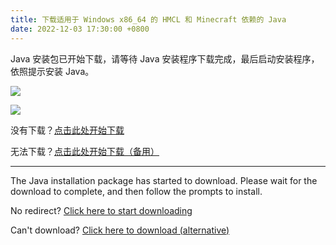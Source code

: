 ```yaml
---
title: 下载适用于 Windows x86_64 的 HMCL 和 Minecraft 依赖的 Java
date: 2022-12-03 17:30:00 +0800
---
```


Java 安装包已开始下载，请等待 Java 安装程序下载完成，最后启动安装程序，依照提示安装 Java。

![][~/assets/downloads/windows/x86_64-1]

![][~/assets/downloads/windows/x86_64-2]

没有下载？[点击此处开始下载](https://alist.8mi.tech/d/mirror/ms-jdk/Auto/microsoft-jdk-21-windows-x64.msi)

无法下载？[点击此处开始下载（备用）](https://aka.ms/download-jdk/microsoft-jdk-21-windows-x64.msi)

---

The Java installation package has started to download. Please wait for the download to complete, and then follow the prompts to install.

No redirect? [Click here to start downloading](https://aka.ms/download-jdk/microsoft-jdk-21-windows-x64.msi)

Can't download? [Click here to download (alternative)](https://alist.8mi.tech/d/mirror/ms-jdk/Auto/microsoft-jdk-21-windows-x64.msi)

<!----{{'>'}}
<script>
  /* 等待 5 秒. */
  setTimeout(function() {
    const isZhCN = /^zh-CN/i.test(navigator.language);
    location.href = isZhCN ? "https://alist.8mi.tech/d/mirror/ms-jdk/Auto/microsoft-jdk-21-windows-x64.msi" : "https://aka.ms/download-jdk/microsoft-jdk-21-windows-x64.msi";
  }, 5000);
</script>

<!--{% comment %}-->
[~/assets/downloads/windows/x86_64-1]: /assets/img/docs/downloads/windows/x86_64-1.gif
[~/assets/downloads/windows/x86_64-2]: /assets/img/docs/downloads/windows/x86_64-2.gif
<!--{% endcomment %}--{{ '>' }}
[~/assets/downloads/windows/x86_64-1]: {% link /assets/img/docs/downloads/windows/x86_64-1.gif %}
[~/assets/downloads/windows/x86_64-2]: {% link /assets/img/docs/downloads/windows/x86_64-2.gif %}
<!---->
